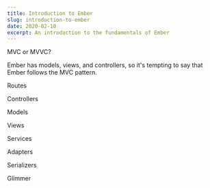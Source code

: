 ```yaml
---
title: Introduction to Ember
slug: introduction-to-ember
date: 2020-02-10
excerpt: An introduction to the fundamentals of Ember
---
```



MVC or MVVC?

Ember has models, views, and controllers, so it's tempting to say that Ember follows the MVC pattern.

Routes

Controllers

Models

Views

Services

Adapters

Serializers

Glimmer